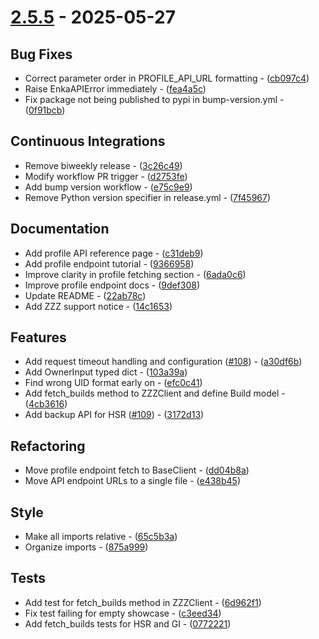 # [2.5.5](https://github.com/seriaati/enka-py/compare/v2.5.4..v2.5.5) - 2025-05-27

## Bug Fixes

- Correct parameter order in PROFILE_API_URL formatting - ([cb097c4](https://github.com/seriaati/enka-py/commit/cb097c44a2dde1d716d3f636826ae0fe1580a45a))
- Raise EnkaAPIError immediately - ([fea4a5c](https://github.com/seriaati/enka-py/commit/fea4a5c290b837d45712712e964134c7f723bf57))
- Fix package not being published to pypi in bump-version.yml - ([0f91bcb](https://github.com/seriaati/enka-py/commit/0f91bcb5d835d3520696d254ac422c8f46af05e3))

## Continuous Integrations

- Remove biweekly release - ([3c26c49](https://github.com/seriaati/enka-py/commit/3c26c49206490e3ed8e5a155cd98e77c89858ba8))
- Modify workflow PR trigger - ([d2753fe](https://github.com/seriaati/enka-py/commit/d2753feedfaddcaab4414b439733a4b5de8af1bf))
- Add bump version workflow - ([e75c9e9](https://github.com/seriaati/enka-py/commit/e75c9e99193a0e1897595f813553e597b539fec1))
- Remove Python version specifier in release.yml - ([7f45967](https://github.com/seriaati/enka-py/commit/7f459673d433b64c4b617ea828854d8df5534b96))

## Documentation

- Add profile API reference page - ([c31deb9](https://github.com/seriaati/enka-py/commit/c31deb93b095e5783ee17fbddc6e54256f3c4e63))
- Add profile endpoint tutorial - ([9366958](https://github.com/seriaati/enka-py/commit/936695853080ab8e97d34208f5df183edba45cf5))
- Improve clarity in profile fetching section - ([6ada0c6](https://github.com/seriaati/enka-py/commit/6ada0c61f8fb2962632949d06cbf8fd2fc7d4dfb))
- Improve profile endpoint docs - ([9def308](https://github.com/seriaati/enka-py/commit/9def3085b74fc586d79c3b0f78642521f7a9acb0))
- Update README - ([22ab78c](https://github.com/seriaati/enka-py/commit/22ab78c9ebfb399ae914b91bb45caf17c8eb1e0f))
- Add ZZZ support notice - ([14c1653](https://github.com/seriaati/enka-py/commit/14c165375d169d1132d0011e2f1779bebc897e35))

## Features

- Add request timeout handling and configuration ([#108](https://github.com/seriaati/enka-py/issues/108)) - ([a30df6b](https://github.com/seriaati/enka-py/commit/a30df6be18f41580ed197de74beb06800fb345fa))
- Add OwnerInput typed dict - ([103a39a](https://github.com/seriaati/enka-py/commit/103a39aefa3bb753975490bb78a8bad30e09140d))
- Find wrong UID format early on - ([efc0c41](https://github.com/seriaati/enka-py/commit/efc0c417237de9b69c715584fcb18683c34a6176))
- Add fetch_builds method to ZZZClient and define Build model - ([4cb3616](https://github.com/seriaati/enka-py/commit/4cb361669b30c7f6f374b7addeb4355df0a1d673))
- Add backup API for HSR ([#109](https://github.com/seriaati/enka-py/issues/109)) - ([3172d13](https://github.com/seriaati/enka-py/commit/3172d13e7d6670d56855e486b1fa6e19d2b792c1))

## Refactoring

- Move profile endpoint fetch to BaseClient - ([dd04b8a](https://github.com/seriaati/enka-py/commit/dd04b8ab5742c429fd300344c9f94119f1ba3fa6))
- Move API endpoint URLs to a single file - ([e438b45](https://github.com/seriaati/enka-py/commit/e438b45eb239f49877120b297c4fbc082536ea9d))

## Style

- Make all imports relative - ([65c5b3a](https://github.com/seriaati/enka-py/commit/65c5b3a60dedb6334a4f8698fd311b9745adc9b8))
- Organize imports - ([875a999](https://github.com/seriaati/enka-py/commit/875a99971c2cbb82f5d6d5b73f61dc458efd2cfd))

## Tests

- Add test for fetch_builds method in ZZZClient - ([6d962f1](https://github.com/seriaati/enka-py/commit/6d962f107da1efe712cba575f30bd7bdf812d2d8))
- Fix test failing for empty showcase - ([c3eed34](https://github.com/seriaati/enka-py/commit/c3eed342ed0ef15b07ccbfd1fa3227f30ad358e1))
- Add fetch_builds tests for HSR and GI - ([0772221](https://github.com/seriaati/enka-py/commit/0772221176c690b255c4e04d185eccc5b6fd29ab))

